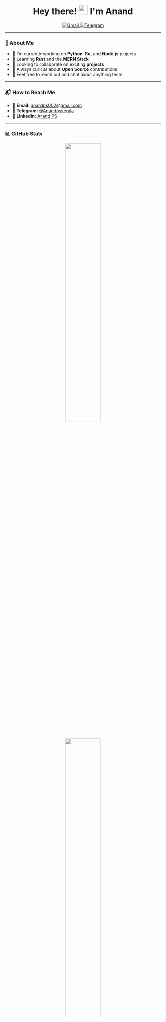 <h1 align="center">Hey there! <img src="https://media.giphy.com/media/hvRJCLFzcasrR4ia7z/giphy.gif" width="30"/> I'm Anand</h1>

<p align="center">
  <a href="mailto:anandps002@gmail.com">
    <img src="https://img.shields.io/badge/Gmail-FF4B4B?style=flat-square&logo=gmail&logoColor=white" alt="Gmail"/>
  </a>
  
  <a href="https://t.me/Anandpskerala">
    <img src="https://img.shields.io/badge/Telegram-2CA5E0?style=flat-square&logo=telegram&logoColor=white" alt="Telegram"/>
  </a>
</p>

---

### 🚀 About Me

- 🔭 I’m currently working on **Python**, **Go**, and **Node.js** projects  
- 🌱 Learning **Rust** and the **MERN Stack**  
- 🤝 Looking to collaborate on exciting **projects**  
- 🧠 Always curious about **Open Source** contributions  
- 💬 Feel free to reach out and chat about anything tech!

---

### 📬 How to Reach Me

- 📧 **Email:** [anandps002@gmail.com](mailto:anandps002@gmail.com)  
- 💬 **Telegram:** [@Anandpskerala](https://t.me/Anandpskerala)
- 🔗 **LinkedIn:** [Anand PS](https://www.linkedin.com/in/anand-p-s-67a356289/)

---

### 📊 GitHub Stats

<p align="center">
  <img src="https://github-readme-stats.vercel.app/api?username=anandpskerala&theme=radical&show_icons=true&hide_border=true" width="48%" />
</p>
<br />
<p align="center">
  <img src="https://github-readme-stats.vercel.app/api/top-langs/?username=anandpskerala&layout=compact&theme=radical&hide_border=true" width="48%" />
</p>
